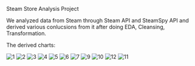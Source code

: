 Steam Store Analysis Project

We analyzed data from Steam through Steam API and SteamSpy API and derived various conlucsions from it after doing EDA, Cleansing, Transformation.

The derived charts:

![1](https://github.com/MeghP99/steamdata_analysis/assets/87923113/b6b89787-ffd8-4921-8d8b-267ecefeb2e1)
![2](https://github.com/MeghP99/steamdata_analysis/assets/87923113/950ba19b-c1f0-4a4e-887c-4e111e0fc008)
![3](https://github.com/MeghP99/steamdata_analysis/assets/87923113/ebf4d283-ce99-4e4c-8504-ae38702088c5)
![4](https://github.com/MeghP99/steamdata_analysis/assets/87923113/d72e35b3-88e1-487a-9501-9e08d2c523eb)
![5](https://github.com/MeghP99/steamdata_analysis/assets/87923113/8490a12c-5f68-44b2-a879-46048178f57a)
![6](https://github.com/MeghP99/steamdata_analysis/assets/87923113/74f5523c-29c0-40ba-98bb-308a15daeff8)
![7](https://github.com/MeghP99/steamdata_analysis/assets/87923113/ad2f69a1-4400-4bfa-8a6b-11ad9253166d)
![9](https://github.com/MeghP99/steamdata_analysis/assets/87923113/398af2ed-d3dc-4a5d-a88a-16a1b3162da9)
![10](https://github.com/MeghP99/steamdata_analysis/assets/87923113/d8061b7f-4987-4e51-8f6d-cbb0e8bde66b)
![12](https://github.com/MeghP99/steamdata_analysis/assets/87923113/252ba172-2557-455f-857a-3f4372b0dfce)
![11](https://github.com/MeghP99/steamdata_analysis/assets/87923113/442d9bd6-63a7-48cd-a0f0-5d9a85f96395)
